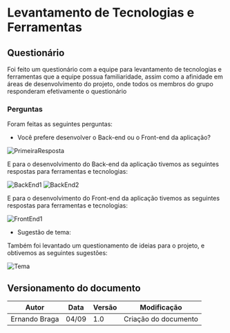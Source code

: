 # Levantamento de Tecnologias e Ferramentas

## Questionário

Foi feito um questionário com a equipe para levantamento de tecnologias e ferramentas que a equipe possua familiaridade, assim como a afinidade em áreas de desenvolvimento do projeto, onde todos os membros do grupo responderam efetivamente o questionário

### Perguntas

Foram feitas as seguintes perguntas:

* Você prefere desenvolver o Back-end ou o Front-end da aplicação?

![PrimeiraResposta](http://imgur.com/gUy2RKZl.png)

E para o desenvolvimento do Back-end da aplicação tivemos as seguintes respostas para ferramentas e tecnologias: 

![BackEnd1](http://imgur.com/l10vCbgl.png)
![BackEnd2](http://imgur.com/FrqmZNll.png)

E para o desenvolvimento do Front-end da aplicação tivemos as seguintes respostas para ferramentas e tecnologias:

![FrontEnd1](http://imgur.com/OUT3VB6l.png)

* Sugestão de tema:

Também foi levantado um questionamento de ideias para o projeto, e obtivemos as seguintes sugestões:

![Tema](http://imgur.com/4LPf2Rjl.png)

## Versionamento do documento
| Autor | Data | Versão | Modificação |
|---|---|---|---|
| Ernando Braga | 04/09 | 1.0 | Criação do documento |